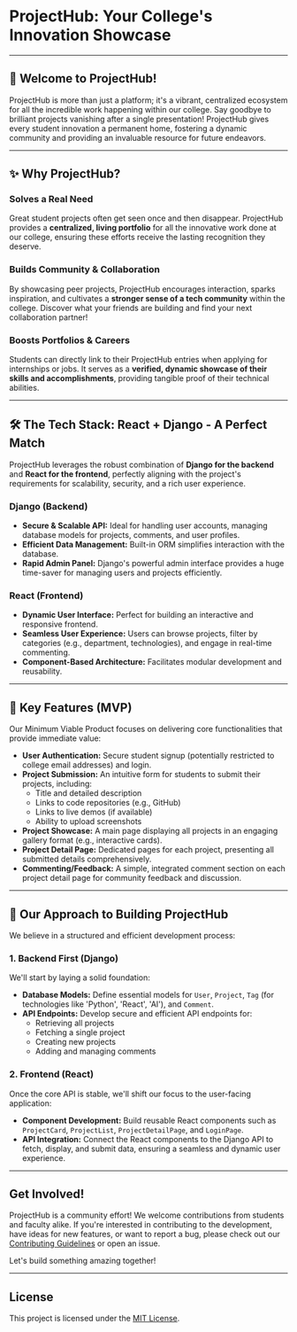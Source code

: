 # ProjectHub: Your College's Innovation Showcase

---

## 🚀 Welcome to ProjectHub!

ProjectHub is more than just a platform; it's a vibrant, centralized ecosystem for all the incredible work happening within our college. Say goodbye to brilliant projects vanishing after a single presentation! ProjectHub gives every student innovation a permanent home, fostering a dynamic community and providing an invaluable resource for future endeavors.

---

## ✨ Why ProjectHub?

### Solves a Real Need
Great student projects often get seen once and then disappear. ProjectHub provides a **centralized, living portfolio** for all the innovative work done at our college, ensuring these efforts receive the lasting recognition they deserve.

### Builds Community & Collaboration
By showcasing peer projects, ProjectHub encourages interaction, sparks inspiration, and cultivates a **stronger sense of a tech community** within the college. Discover what your friends are building and find your next collaboration partner!

### Boosts Portfolios & Careers
Students can directly link to their ProjectHub entries when applying for internships or jobs. It serves as a **verified, dynamic showcase of their skills and accomplishments**, providing tangible proof of their technical abilities.

---

## 🛠️ The Tech Stack: React + Django - A Perfect Match

ProjectHub leverages the robust combination of **Django for the backend** and **React for the frontend**, perfectly aligning with the project's requirements for scalability, security, and a rich user experience.

### Django (Backend)
* **Secure & Scalable API:** Ideal for handling user accounts, managing database models for projects, comments, and user profiles.
* **Efficient Data Management:** Built-in ORM simplifies interaction with the database.
* **Rapid Admin Panel:** Django's powerful admin interface provides a huge time-saver for managing users and projects efficiently.

### React (Frontend)
* **Dynamic User Interface:** Perfect for building an interactive and responsive frontend.
* **Seamless User Experience:** Users can browse projects, filter by categories (e.g., department, technologies), and engage in real-time commenting.
* **Component-Based Architecture:** Facilitates modular development and reusability.

---

## 🌟 Key Features (MVP)

Our Minimum Viable Product focuses on delivering core functionalities that provide immediate value:

* **User Authentication:** Secure student signup (potentially restricted to college email addresses) and login.
* **Project Submission:** An intuitive form for students to submit their projects, including:
    * Title and detailed description
    * Links to code repositories (e.g., GitHub)
    * Links to live demos (if available)
    * Ability to upload screenshots
* **Project Showcase:** A main page displaying all projects in an engaging gallery format (e.g., interactive cards).
* **Project Detail Page:** Dedicated pages for each project, presenting all submitted details comprehensively.
* **Commenting/Feedback:** A simple, integrated comment section on each project detail page for community feedback and discussion.

---

## 🚀 Our Approach to Building ProjectHub

We believe in a structured and efficient development process:

### 1. Backend First (Django)
We'll start by laying a solid foundation:
* **Database Models:** Define essential models for `User`, `Project`, `Tag` (for technologies like 'Python', 'React', 'AI'), and `Comment`.
* **API Endpoints:** Develop secure and efficient API endpoints for:
    * Retrieving all projects
    * Fetching a single project
    * Creating new projects
    * Adding and managing comments

### 2. Frontend (React)
Once the core API is stable, we'll shift our focus to the user-facing application:
* **Component Development:** Build reusable React components such as `ProjectCard`, `ProjectList`, `ProjectDetailPage`, and `LoginPage`.
* **API Integration:** Connect the React components to the Django API to fetch, display, and submit data, ensuring a seamless and dynamic user experience.

---

## Get Involved!

ProjectHub is a community effort! We welcome contributions from students and faculty alike. If you're interested in contributing to the development, have ideas for new features, or want to report a bug, please check out our [Contributing Guidelines](link-to-contributing-guide-if-any) or open an issue.

Let's build something amazing together!

---

## License

This project is licensed under the [MIT License](link-to-license-file).
